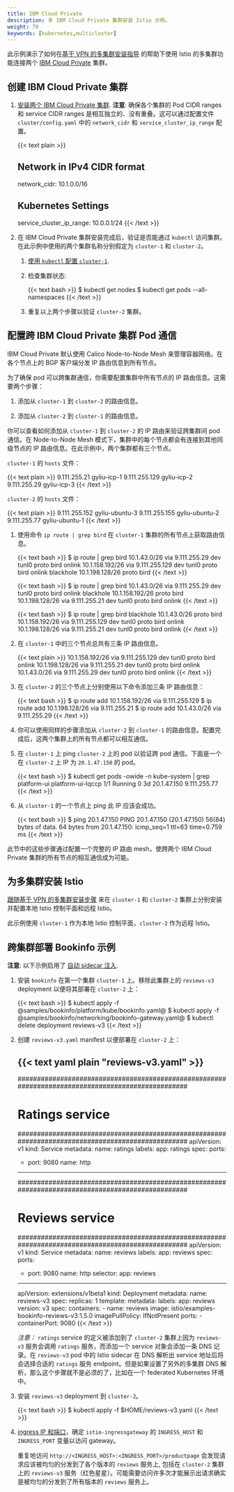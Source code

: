 ```yaml
---
title: IBM Cloud Private
description: 多 IBM Cloud Private 集群安装 Istio 示例。
weight: 70
keywords: [kubernetes,multicluster]
---
```


此示例演示了如何在[基于 VPN 的多集群安装指导](/zh/docs/setup/kubernetes/install/multicluster/vpn/) 的帮助下使用 Istio 的多集群功能连接两个
[IBM Cloud Private](https://www.ibm.com/cloud/private) 集群。

## 创建 IBM Cloud Private 集群

1.  [安装两个 IBM Cloud Private 集群](https://www.ibm.com/support/knowledgecenter/en/SSBS6K_2.1.0.3/installing/installing.html).
    __注意__: 确保各个集群的 Pod CIDR ranges 和 service CIDR ranges 是相互独立的、没有重叠。这可以通过配置文件 `cluster/config.yaml` 中的 `network_cidr` 和
    `service_cluster_ip_range` 配置。

    {{< text plain >}}
    ## Network in IPv4 CIDR format
    network_cidr: 10.1.0.0/16
    ## Kubernetes Settings
    service_cluster_ip_range: 10.0.0.1/24
    {{< /text >}}

1.  在 IBM Cloud Private 集群安装完成后，验证是否能通过 `kubectl` 访问集群。在此示例中使用的两个集群名称分别假定为 `cluster-1` 和 `cluster-2`。

    1.  [使用 `kubectl` 配置 `cluster-1`](https://www.ibm.com/support/knowledgecenter/SSBS6K_2.1.0.3/manage_cluster/cfc_cli.html).

    1.  检查集群状态:

        {{< text bash >}}
        $ kubectl get nodes
        $ kubectl get pods --all-namespaces
        {{< /text >}}

    1.  重复以上两个步骤以验证 `cluster-2` 集群。

## 配置跨 IBM Cloud Private 集群 Pod 通信

IBM Cloud Private 默认使用 Calico Node-to-Node Mesh 来管理容器网络。在各个节点上的 BGP 客户端分发 IP 路由信息到所有节点。

为了确保 pod 可以跨集群通信，你需要配置集群中所有节点的 IP 路由信息。这需要两个步骤：

1.  添加从 `cluster-1` 到 `cluster-2` 的路由信息。

1.  添加从 `cluster-2` 到 `cluster-1` 的路由信息。

你可以查看如何添加从 `cluster-1` 到 `cluster-2` 的 IP 路由来验证跨集群间 pod 通信。在 Node-to-Node Mesh 模式下，集群中的每个节点都会有连接到其他同级节点的 IP 路由信息。在此示例中，两个集群都有三个节点。

`cluster-1` 的 `hosts` 文件：

{{< text plain >}}
9.111.255.21 gyliu-icp-1
9.111.255.129 gyliu-icp-2
9.111.255.29 gyliu-icp-3
{{< /text >}}

`cluster-2` 的 `hosts` 文件：

{{< text plain >}}
9.111.255.152 gyliu-ubuntu-3
9.111.255.155 gyliu-ubuntu-2
9.111.255.77 gyliu-ubuntu-1
{{< /text >}}

1.  使用命令 `ip route | grep bird` 在 `cluster-1` 集群的所有节点上获取路由信息。

    {{< text bash >}}
    $ ip route | grep bird
    10.1.43.0/26 via 9.111.255.29 dev tunl0 proto bird onlink
    10.1.158.192/26 via 9.111.255.129 dev tunl0 proto bird onlink
    blackhole 10.1.198.128/26 proto bird
    {{< /text >}}

    {{< text bash >}}
    $ ip route | grep bird
    10.1.43.0/26 via 9.111.255.29 dev tunl0  proto bird onlink
    blackhole 10.1.158.192/26  proto bird
    10.1.198.128/26 via 9.111.255.21 dev tunl0  proto bird onlink
    {{< /text >}}

    {{< text bash >}}
    $ ip route | grep bird
    blackhole 10.1.43.0/26  proto bird
    10.1.158.192/26 via 9.111.255.129 dev tunl0  proto bird onlink
    10.1.198.128/26 via 9.111.255.21 dev tunl0  proto bird onlink
    {{< /text >}}

1.  在 `cluster-1` 中的三个节点总共有三条 IP 路由信息。

    {{< text plain >}}
    10.1.158.192/26 via 9.111.255.129 dev tunl0  proto bird onlink
    10.1.198.128/26 via 9.111.255.21 dev tunl0  proto bird onlink
    10.1.43.0/26 via 9.111.255.29 dev tunl0  proto bird onlink
    {{< /text >}}

1.  在 `cluster-2` 的三个节点上分别使用以下命令添加三条 IP 路由信息：

    {{< text bash >}}
    $ ip route add 10.1.158.192/26 via 9.111.255.129
    $ ip route add 10.1.198.128/26 via 9.111.255.21
    $ ip route add 10.1.43.0/26 via 9.111.255.29
    {{< /text >}}

1.  你可以使用同样的步骤添加从 `cluster-2` 到 `cluster-1` 的路由信息。配置完成后，这两个集群上的所有节点都可以相互通信。

1.  在 `cluster-1` 上 ping `cluster-2` 上的 pod 以验证跨 pod 通信。下面是一个在 `cluster-2` 上 IP 为 `20.1.47.150` 的 pod。

    {{< text bash >}}
    $ kubectl get pods -owide  -n kube-system | grep platform-ui
    platform-ui-lqccp                                             1/1       Running     0          3d        20.1.47.150     9.111.255.77
    {{< /text >}}

1.  从 `cluster-1` 的一个节点上 ping 此 IP 应该会成功。

    {{< text bash >}}
    $ ping 20.1.47.150
    PING 20.1.47.150 (20.1.47.150) 56(84) bytes of data.
    64 bytes from 20.1.47.150: icmp_seq=1 ttl=63 time=0.759 ms
    {{< /text >}}

此节中的这些步骤通过配置一个完整的 IP 路由 mesh，使跨两个 IBM Cloud Private 集群的所有节点的相互通信成为可能。

## 为多集群安装 Istio

[跟随基于 VPN 的多集群安装步骤](/zh/docs/setup/kubernetes/install/multicluster/vpn/) 来在 `cluster-1` 和 `cluster-2` 集群上分别安装并配置本地 Istio 控制平面和远程 Istio。

此示例使用 `cluster-1` 作为本地 Istio 控制平面，`cluster-2` 作为远程 Istio。

## 跨集群部署 Bookinfo 示例

__注意__: 以下示例启用了 [自动 sidecar 注入](/zh/docs/setup/kubernetes/additional-setup/sidecar-injection/#sidecar-的自动注入).

1.  安装 `bookinfo` 在第一个集群 `cluster-1` 上。移除此集群上的 `reviews-v3` deployment 以便将其部署在 `cluster-2` 上：

    {{< text bash >}}
    $ kubectl apply -f @samples/bookinfo/platform/kube/bookinfo.yaml@
    $ kubectl apply -f @samples/bookinfo/networking/bookinfo-gateway.yaml@
    $ kubectl delete deployment reviews-v3
    {{< /text >}}

1.  创建 `reviews-v3.yaml` manifest 以便部署在 `cluster-2` 上：

    {{< text yaml plain "reviews-v3.yaml" >}}
    ---
    ##################################################################################################
    # Ratings service
    ##################################################################################################
    apiVersion: v1
    kind: Service
    metadata:
      name: ratings
      labels:
        app: ratings
    spec:
      ports:
      - port: 9080
        name: http
    ---
    ##################################################################################################
    # Reviews service
    ##################################################################################################
    apiVersion: v1
    kind: Service
    metadata:
      name: reviews
      labels:
        app: reviews
    spec:
      ports:
      - port: 9080
        name: http
      selector:
        app: reviews
    ---
    apiVersion: extensions/v1beta1
    kind: Deployment
    metadata:
      name: reviews-v3
    spec:
      replicas: 1
      template:
        metadata:
          labels:
            app: reviews
            version: v3
        spec:
          containers:
          - name: reviews
            image: istio/examples-bookinfo-reviews-v3:1.5.0
            imagePullPolicy: IfNotPresent
            ports:
            - containerPort: 9080
    {{< /text >}}

    _注意：_ `ratings` service 的定义被添加到了 `cluster-2` 集群上因为 `reviews-v3` 服务会调用 `ratings` 服务，而添加一个 service 对象会添加一条 DNS 记录。在 `reviews-v3` pod 中的 Istio sidecar 在 DNS 解析出 service 地址后将会选择合适的 `ratings` 服务 endpoint。但是如果设置了另外的多集群 DNS 解析，那么这个步骤就不是必须的了，比如在一个 federated Kubernetes 环境中。

1.  安装 `reviews-v3` deployment 到 `cluster-2`。

    {{< text bash >}}
    $ kubectl apply -f $HOME/reviews-v3.yaml
    {{< /text >}}

1.  [ingress IP 和端口](/zh/docs/tasks/traffic-management/ingress/#确定入口-ip-和端口)，确定  `istio-ingressgateway` 的 `INGRESS_HOST` 和 `INGRESS_PORT` 变量以访问 gateway。

    重复地访问 `http://<INGRESS_HOST>:<INGRESS_PORT>/productpage` 会发现请求应该被均匀的分发到了各个版本的 `reviews` 服务上, 包括在 `cluster-2` 集群上的 `reviews-v3` 服务（红色星星）。可能需要访问许多次才能展示出请求确实是被均匀的分发到了所有版本的 `reviews` 服务上。
